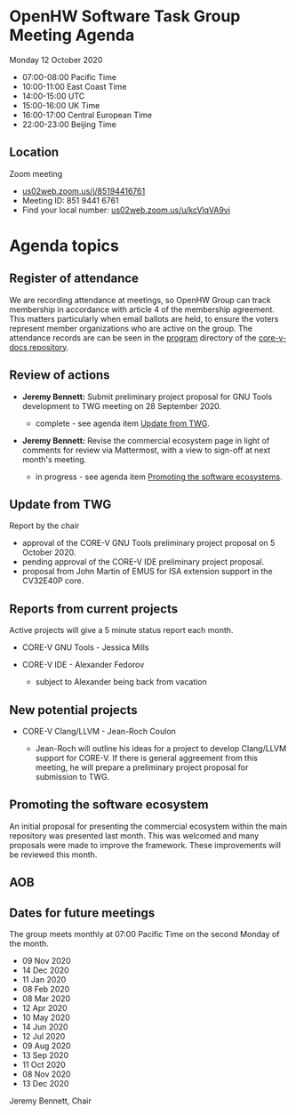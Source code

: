 # OpenHW Software Task Group Meeting Agenda

Monday 12 October 2020

- 07:00-08:00 Pacific Time
- 10:00-11:00 East Coast Time
- 14:00-15:00 UTC
- 15:00-16:00 UK Time
- 16:00-17:00 Central European Time
- 22:00-23:00 Beijing Time

## Location

Zoom meeting

- [us02web.zoom.us/j/85194416761](https://us02web.zoom.us/j/85194416761)
- Meeting ID: 851 9441 6761
- Find your local number: [us02web.zoom.us/u/kcVlqVA9vi](https://us02web.zoom.us/u/kcVlqVA9vi)

# Agenda topics

## Register of attendance

We are recording attendance at meetings, so OpenHW Group can track membership in accordance with article 4 of the membership agreement. This matters particularly when email ballots are held, to ensure the voters represent member organizations who are active on the group. The attendance records are can be seen in the [program](https://github.com/openhwgroup/core-v-docs/tree/master/program) directory of the [core-v-docs repository](https://github.com/openhwgroup/core-v-docs).

## Review of actions

- **Jeremy Bennett:** Submit preliminary project proposal for GNU Tools development to TWG meeting on 28 September 2020.

  - complete - see agenda item [Update from TWG](#update-from-twg).

- **Jeremy Bennett:** Revise the commercial ecosystem page in light of comments for review via Mattermost, with a view to sign-off at next month's meeting.

  - in progress - see agenda item [Promoting the software ecosystems](#promoting-the-software-ecosystem).

## Update from TWG

Report by the chair

- approval of the CORE-V GNU Tools preliminary project proposal on 5 October 2020.
- pending approval of the CORE-V IDE preliminary project proposal.
- proposal from John Martin of EMUS for ISA extension support in the CV32E40P core.

## Reports from current projects

Active projects will give a 5 minute status report each month.

- CORE-V GNU Tools - Jessica Mills
- CORE-V IDE - Alexander Fedorov

  - subject to Alexander being back from vacation

## New potential projects

- CORE-V Clang/LLVM - Jean-Roch Coulon

  - Jean-Roch will outline his ideas for a project to develop Clang/LLVM support for CORE-V.  If there is general aggreement from this meeting, he will prepare a preliminary project proposal for submission to TWG.

## Promoting the software ecosystem

An initial proposal for presenting the commercial ecosystem within the main repository was presented last month.  This was welcomed and many proposals were made to improve the framework.  These improvements will be reviewed this month.

## AOB

## Dates for future meetings

The group meets monthly at 07:00 Pacific Time on the second Monday of the month.

- 09 Nov 2020
- 14 Dec 2020
- 11 Jan 2020
- 08 Feb 2020
- 08 Mar 2020
- 12 Apr 2020
- 10 May 2020
- 14 Jun 2020
- 12 Jul 2020
- 09 Aug 2020
- 13 Sep 2020
- 11 Oct 2020
- 08 Nov 2020
- 13 Dec 2020

Jeremy Bennett, Chair
